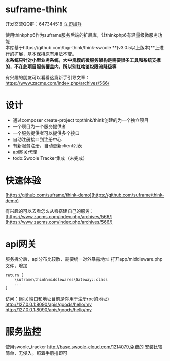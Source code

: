 # suframe-think
开发交流QQ群：647344518   [立即加群](http://shang.qq.com/wpa/qunwpa?idkey=83a58116f995c9f83af6dc2b4ea372e38397349c8f1973d8c9827e4ae4d9f50e)

使用thinkphp6作为suframe服务后端的扩展库，让thinkphp6有轻量级微服务功能    
本库基于https://github.com/top-think/think-swoole **(v3.0.5以上版本)**上进行的扩展，基本保持原有用法不变。   
**本系统只针对小型业务系统，大中规模的微服务架构是需要很多工具和系统支撑的，不在此项目服务覆盖内，所以别杠啥鉴权限流降级等**


有兴趣的朋友可以看看这篇新手引导文章：https://www.zacms.com/index.php/archives/566/

# 设计
- 通过composer create-project topthink/think创建的为一个独立项目
- 一个项目为一个服务提供者
- 一个服务提供者可以提供多个接口
- 自动注册接口到注册中心
- 有新服务注册，自动更新client列表
- api网关代理
- todo:Swoole Tracker集成（未完成）

# 快速体验

[https://github.com/suframe/think-demo](https://github.com/suframe/think-demo)

有兴趣的可以去看怎么从零搭建自己的服务：[https://www.zacms.com/index.php/archives/566/](https://www.zacms.com/index.php/archives/566/)

# api网关
服务拆分后，api分布比较散，需要统一对外暴露地址
打开app/middleware.php文件，增加
```
return [
    \suframe\think\middlewares\Gateway::class
    ...
]
```
访问：(网关端口和地址目前是你用于注册rpc的地址)
http://127.0.0.1:8090/apis/goods/hello/my
http://127.0.0.1:8090/apis/goods/hello/my

# 服务监控
使用swoole_tracker http://base.swoole-cloud.com/1214079,免费的
安装比较简单，无侵入。照着手册撸即可













